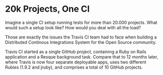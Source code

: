 # 20k Projects, One CI

Imagine a single CI setup running tests for more than 20.000 projects. What would such a setup look like? How would you deal with all the load?

Those are exactly the issues the Travis CI team had to face when building a Distributed Continous Integrations System for the Open Source community.

Travis CI started as a single GitHub project, containing a Ruby on Rails application and a Resque background task. Compare that to 12 months later, where Travis is now four separate deployable apps, uses two different Rubies (1.9.2 and jruby), and comprises a total of 10 GitHub projects.
